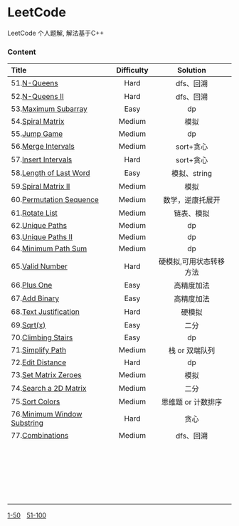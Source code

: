 # LeetCode
LeetCode 个人题解, 解法基于C++

### Content



   

| **Title**                                | **Difficulty** | **Solution** |
| :--------------------------------------- | :------------: | :----------: |
| 51.[N-Queens](51-100/51.N-Queens.md)     |      Hard      |    dfs、回溯    |
| 52.[N-Queens II](51-100/52.N-Queens_II.md) |      Hard      |    dfs、回溯    |
| 53.[Maximum Subarray](51-100/53.Maximum_Subarray.md) |      Easy      |      dp      |
| 54.[Spiral Matrix](51-100/54.Spiral_Matrix.md) |     Medium     |      模拟      |
| 55.[Jump Game](51-100/55.Jump_Game.md)   |     Medium     |      dp      |
| 56.[Merge Intervals](51-100/56.Merge_Intervals.md) |     Medium     |   sort+贪心    |
| 57.[Insert Intervals](51-100/57.Insert_Intervals.md) |      Hard      |   sort+贪心    |
| 58.[Length of Last Word](51-100/58.Length_of_Last_Word.md) |      Easy      |  模拟、string   |
| 59.[Spiral Matrix II](51-100/59.Spiral_Matrix_II.md) |     Medium     |      模拟      |
| 60.[Permutation Sequence](51-100/60.Permutation_Sequence.md) |     Medium     |   数学，逆康托展开   |
| 61.[Rotate List](51-100/61.Rotate_List.md) |     Medium     |    链表、模拟     |
| 62.[Unique Paths](51-100/62.Unique_Paths.md) |     Medium     |      dp      |
| 63.[Unique Paths II](51-100/63.Unique_Paths_II.md) |     Medium     |      dp      |
| 64.[Minimum Path Sum](51-100/64.Minimum_Path_Sum.md) |     Medium     |      dp      |
| 65.[Valid Number](51-100/65.Valid_Number.md) |      Hard      | 硬模拟,可用状态转移方法 |
| 66.[Plus One](51-100/66.Plus_One.md)     |      Easy      |    高精度加法     |
| 67.[Add Binary](51-100/67.Add_Binary.md) |      Easy      |    高精度加法     |
| 68.[Text Justification](51-100/68.Text_Justification.md) |      Hard      |     硬模拟      |
| 69.[Sqrt(x)](51-100/69.Sqrt(x).md)       |      Easy      |      二分      |
| 70.[Climbing Stairs](51-100/70.Climbing_Stairs.md) |      Easy      |      dp      |
| 71.[Simplify Path](51-100/71.Simplify_Path.md) |     Medium     |  栈 or 双端队列   |
| 72.[Edit Distance](51-100/72.Edit_Distance.md) |      Hard      |      dp      |
| 73.[Set Matrix Zeroes](51-100/73.Set_Matrix_Zeroes.md) |     Medium     |      模拟      |
| 74.[Search a 2D Matrix](51-100/74.Search_a_2D_Matrix.md) |     Medium     |      二分      |
| 75.[Sort Colors](51-100/75.Sort_Colors.md) |     Medium     | 思维题 or 计数排序  |
| 76.[Minimum Window Substring](51-100/76.Minimum_Window_Substring.md) |      Hard      |      贪心      |
| 77.[Combinations](51-100/77.Combinations.md) |     Medium     |    dfs、回溯    |
|                                          |                |              |
|                                          |                |              |
|                                          |                |              |
|                                          |                |              |
|                                          |                |              |
|                                          |                |              |
|                                          |                |              |
|                                          |                |              |
|                                          |                |              |
|                                          |                |              |
|                                          |                |              |
|                                          |                |              |
|                                          |                |              |
|                                          |                |              |
|                                          |                |              |
|                                          |                |              |
|                                          |                |              |
|                                          |                |              |
|                                          |                |              |
|                                          |                |              |
|                                          |                |              |
|                                          |                |              |
|                                          |                |              |

[1-50](README.md)&emsp;[51-100](51-100.md)
